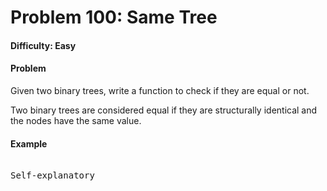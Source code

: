 # Problem 100: Same Tree


#### Difficulty: Easy

#### Problem

Given two binary trees, write a function to check if they are equal or not.

Two binary trees are considered equal if they are structurally identical and
the nodes have the same value.

#### Example

<pre>

Self-explanatory

</pre>
